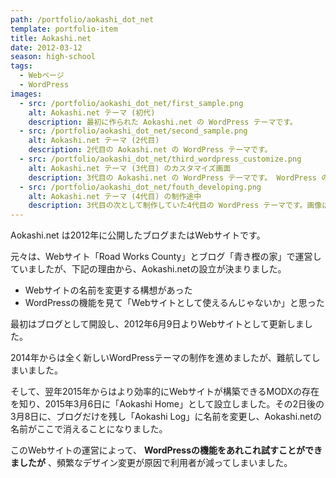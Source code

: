 ```yaml
---
path: /portfolio/aokashi_dot_net
template: portfolio-item
title: Aokashi.net
date: 2012-03-12
season: high-school
tags:
  - Webページ
  - WordPress
images:
  - src: /portfolio/aokashi_dot_net/first_sample.png
    alt: Aokashi.net テーマ (初代)
    description: 最初に作られた Aokashi.net の WordPress テーマです。
  - src: /portfolio/aokashi_dot_net/second_sample.png
    alt: Aokashi.net テーマ (2代目)
    description: 2代目の Aokashi.net の WordPress テーマです。
  - src: /portfolio/aokashi_dot_net/third_wordpress_customize.png
    alt: Aokashi.net テーマ (3代目) のカスタマイズ画面
    description: 3代目の Aokashi.net の WordPress テーマです。 WordPress のカスタマイズ画面でカスタマイズができます。
  - src: /portfolio/aokashi_dot_net/fouth_developing.png
    alt: Aokashi.net テーマ (4代目) の制作途中
    description: 3代目の次として制作していた4代目の WordPress テーマです。画像は制作途中のものになります。
---
```


Aokashi.net は2012年に公開したブログまたはWebサイトです。

元々は、Webサイト「Road Works County」とブログ「青き樫の家」で運営していましたが、下記の理由から、Aokashi.netの設立が決まりました。

- Webサイトの名前を変更する構想があった
- WordPressの機能を見て「Webサイトとして使えるんじゃないか」と思った

最初はブログとして開設し、2012年6月9日よりWebサイトとして更新しました。

2014年からは全く新しいWordPressテーマの制作を進めましたが、難航してしまいました。

そして、翌年2015年からはより効率的にWebサイトが構築できるMODXの存在を知り、2015年3月6日に「Aokashi Home」として設立しました。その2日後の3月8日に、ブログだけを残し「Aokashi Log」に名前を変更し、Aokashi.netの名前がここで消えることになりました。

このWebサイトの運営によって、 **WordPressの機能をあれこれ試すことができましたが** 、頻繁なデザイン変更が原因で利用者が減ってしまいました。
